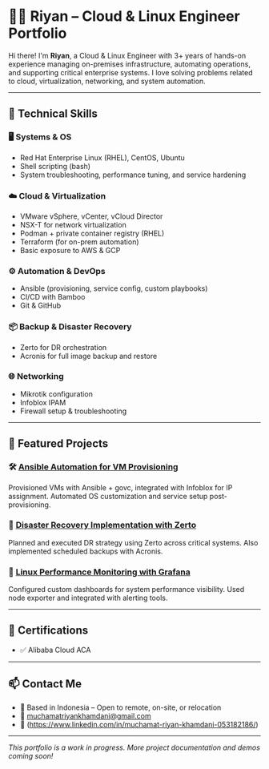 # 👨‍💻 Riyan – Cloud & Linux Engineer Portfolio

Hi there! I'm **Riyan**, a Cloud & Linux Engineer with 3+ years of hands-on experience managing on-premises infrastructure, automating operations, and supporting critical enterprise systems. I love solving problems related to cloud, virtualization, networking, and system automation.

---

## 🔧 Technical Skills

### 🖥️ Systems & OS
- Red Hat Enterprise Linux (RHEL), CentOS, Ubuntu
- Shell scripting (bash)
- System troubleshooting, performance tuning, and service hardening

### ☁️ Cloud & Virtualization
- VMware vSphere, vCenter, vCloud Director
- NSX-T for network virtualization
- Podman + private container registry (RHEL)
- Terraform (for on-prem automation)
- Basic exposure to AWS & GCP

### ⚙️ Automation & DevOps
- Ansible (provisioning, service config, custom playbooks)
- CI/CD with Bamboo
- Git & GitHub

### 📦 Backup & Disaster Recovery
- Zerto for DR orchestration
- Acronis for full image backup and restore

### 🌐 Networking
- Mikrotik configuration
- Infoblox IPAM
- Firewall setup & troubleshooting

---

## 📌 Featured Projects

### 🛠️ [Ansible Automation for VM Provisioning](projects/ansible-vmware-provisioning.md)
Provisioned VMs with Ansible + govc, integrated with Infoblox for IP assignment. Automated OS customization and service setup post-provisioning.

### 💾 [Disaster Recovery Implementation with Zerto](projects/dr-zerto-acronis.md)
Planned and executed DR strategy using Zerto across critical systems. Also implemented scheduled backups with Acronis.

### 🧠 [Linux Performance Monitoring with Grafana](projects/linux-monitoring-grafana.md)
Configured custom dashboards for system performance visibility. Used node exporter and integrated with alerting tools.

---

## 🧪 Certifications

- ✅ Alibaba Cloud ACA

---

## 📫 Contact Me

- 📍 Based in Indonesia – Open to remote, on-site, or relocation
- 📧 muchamatriyankhamdani@gmail.com
- 🔗 (https://www.linkedin.com/in/muchamat-riyan-khamdani-053182186/)

---

_This portfolio is a work in progress. More project documentation and demos coming soon!_

